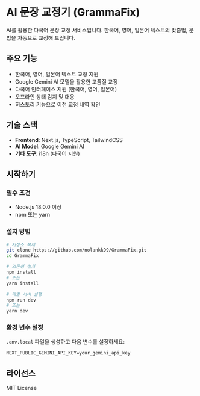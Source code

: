 # AI 문장 교정기 (GrammaFix)

AI를 활용한 다국어 문장 교정 서비스입니다. 한국어, 영어, 일본어 텍스트의 맞춤법, 문법을 자동으로 교정해 드립니다.

## 주요 기능

- 한국어, 영어, 일본어 텍스트 교정 지원
- Google Gemini AI 모델을 활용한 고품질 교정
- 다국어 인터페이스 지원 (한국어, 영어, 일본어)
- 오프라인 상태 감지 및 대응
- 히스토리 기능으로 이전 교정 내역 확인

## 기술 스택

- **Frontend**: Next.js, TypeScript, TailwindCSS
- **AI Model**: Google Gemini AI
- **기타 도구**: i18n (다국어 지원)

## 시작하기

### 필수 조건

- Node.js 18.0.0 이상
- npm 또는 yarn

### 설치 방법

```bash
# 저장소 복제
git clone https://github.com/nolankk99/GrammaFix.git
cd GrammaFix

# 의존성 설치
npm install
# 또는
yarn install

# 개발 서버 실행
npm run dev
# 또는
yarn dev
```

### 환경 변수 설정

`.env.local` 파일을 생성하고 다음 변수를 설정하세요:

```
NEXT_PUBLIC_GEMINI_API_KEY=your_gemini_api_key
```

## 라이선스

MIT License
